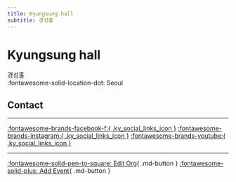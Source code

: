 ```yaml
---
title: Kyungsung hall
subtitle: 경성홀
---
```


# Kyungsung hall

경성홀  
:fontawesome-solid-location-dot: Seoul  


## Contact


---

 [:fontawesome-brands-facebook-f:{ .ky_social_links_icon }](https://www.facebook.com/kyungsunghall) [:fontawesome-brands-instagram:{ .ky_social_links_icon }](https://instagram.com/kyungsunghall) [:fontawesome-brands-youtube:{ .ky_social_links_icon }](https://youtube.com/KyungsungHall)

---

[:fontawesome-solid-pen-to-square: Edit Org](https://github.com/swingdance/orgs/issues/new?assignees=&labels=update+org&projects=&template=03-update_entity.yml&title=Update%20Org%3A%20ko_KR%20%E2%80%A2%20Kyungsung%20hall&region=ko_KR&id=kyungsung-hall&name=Kyungsung%20hall){ .md-button } [:fontawesome-solid-plus: Add Event](https://github.com/swingdance/events/issues/new?assignees=&labels=add+event&projects=&template=02-add_entity.yml&title=Add%20Event%3A%20ko_KR%20%E2%80%A2%20%3CName%3E&region=ko_KR&province=Seoul&city=Seoul&org_id=kyungsung-hall){ .md-button }
